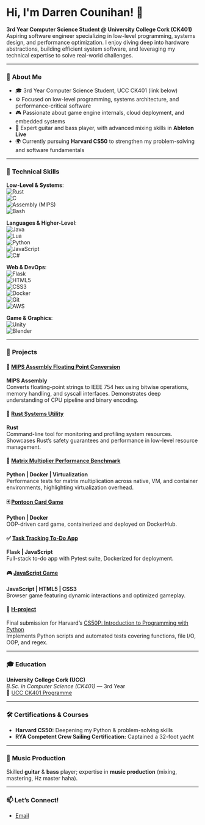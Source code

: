# Hi, I'm Darren Counihan! 👋

**3rd Year Computer Science Student @ University College Cork (CK401)**  
Aspiring software engineer specializing in low-level programming, systems design, and performance optimization. I enjoy diving deep into hardware abstractions, building efficient system software, and leveraging my technical expertise to solve real-world challenges.

---

### 🌟 **About Me**
- 🎓 3rd Year Computer Science Student, UCC CK401 (link below)  
- ⚙️ Focused on low-level programming, systems architecture, and performance-critical software  
- 🎮 Passionate about game engine internals, cloud deployment, and embedded systems  
- 🎸 Expert guitar and bass player, with advanced mixing skills in **Ableton Live**  
- 🌍 Currently pursuing **Harvard CS50** to strengthen my problem-solving and software fundamentals

---

### 🚀 **Technical Skills**
**Low-Level & Systems**:  
![Rust](https://img.shields.io/badge/Rust-black?style=for-the-badge&logo=rust&logoColor=white)  
![C](https://img.shields.io/badge/C-black?style=for-the-badge&logo=c&logoColor=white)  
![Assembly (MIPS)](https://img.shields.io/badge/Assembly_MIPS-00599C?style=for-the-badge)  
![Bash](https://img.shields.io/badge/Bash-black?style=for-the-badge&logo=gnu-bash&logoColor=white)

**Languages & Higher-Level**:  
![Java](https://img.shields.io/badge/Java-black?style=for-the-badge&logo=java&logoColor=white)  
![Lua](https://img.shields.io/badge/Lua-black?style=for-the-badge&logo=lua&logoColor=white)  
![Python](https://img.shields.io/badge/Python-3776AB?style=for-the-badge&logo=python&logoColor=white)  
![JavaScript](https://img.shields.io/badge/JavaScript-F7DF1E?style=for-the-badge&logo=javascript&logoColor=black)  
![C#](https://img.shields.io/badge/C%23-239120?style=for-the-badge&logo=c-sharp&logoColor=white)

**Web & DevOps**:  
![Flask](https://img.shields.io/badge/Flask-000000?style=for-the-badge&logo=flask&logoColor=white)  
![HTML5](https://img.shields.io/badge/HTML5-E34F26?style=for-the-badge&logo=html5&logoColor=white)  
![CSS3](https://img.shields.io/badge/CSS3-1572B6?style=for-the-badge&logo=css3&logoColor=white)  
![Docker](https://img.shields.io/badge/Docker-2496ED?style=for-the-badge&logo=docker&logoColor=white)  
![Git](https://img.shields.io/badge/Git-F05032?style=for-the-badge&logo=git&logoColor=white)  
![AWS](https://img.shields.io/badge/AWS-232F3E?style=for-the-badge&logo=amazon-aws&logoColor=white)

**Game & Graphics**:  
![Unity](https://img.shields.io/badge/Unity-000000?style=for-the-badge&logo=unity&logoColor=white)  
![Blender](https://img.shields.io/badge/Blender-F5792A?style=for-the-badge&logo=blender&logoColor=white)

---

### 📂 **Projects**

#### 🔧 [MIPS Assembly Floating Point Conversion](https://github.com/godziller/cs2705_comp_arch/tree/master/ca_assignment)  
**MIPS Assembly**  
Converts floating-point strings to IEEE 754 hex using bitwise operations, memory handling, and syscall interfaces. Demonstrates deep understanding of CPU pipeline and binary encoding.

#### 🦀 [Rust Systems Utility](#)  
**Rust**  
Command-line tool for monitoring and profiling system resources. Showcases Rust’s safety guarantees and performance in low-level resource management.

#### 🧮 [Matrix Multiplier Performance Benchmark](https://github.com/godziller/matrix_multiplier)  
**Python | Docker | Virtualization**  
Performance tests for matrix multiplication across native, VM, and container environments, highlighting virtualization overhead.

#### 🃏 [Pontoon Card Game](https://github.com/godziller/pontoon)  
**Python | Docker**  
OOP-driven card game, containerized and deployed on DockerHub.

#### ✅ [Task Tracking To-Do App](https://github.com/godziller/cs1116_web_dev/tree/master/public_html/cgi-bin/ca1)  
**Flask | JavaScript**  
Full-stack to-do app with Pytest suite, Dockerized for deployment.

#### 🎮 [JavaScript Game](https://github.com/godziller/cs1116_web_dev)  
**JavaScript | HTML5 | CSS3**  
Browser game featuring dynamic interactions and optimized gameplay.

#### 📜 [H-project](https://github.com/godziller/H-project)  
Final submission for Harvard’s [CS50P: Introduction to Programming with Python](https://cs50.harvard.edu/python)  
Implements Python scripts and automated tests covering functions, file I/O, OOP, and regex.

---

### 🎓 **Education**  
**University College Cork (UCC)**  
*B.Sc. in Computer Science (CK401)* — 3rd Year  
🔗 [UCC CK401 Programme](https://www.ucc.ie/en/ck401/)

---

### 🛠️ **Certifications & Courses**  
- **Harvard CS50:** Deepening my Python & problem-solving skills  
- **RYA Competent Crew Sailing Certification:** Captained a 32-foot yacht

---

### 🎸 **Music Production**  
Skilled **guitar** & **bass** player; expertise in **music production** (mixing, mastering, Hz master haha).

---

### 📫 **Let’s Connect!**  
- [Email](mailto:darren@counihan.ie)

